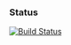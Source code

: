 ### Status
[![Build Status](https://travis-ci.org/raviten/crispy-enigma.svg?branch=master)](https://travis-ci.org/raviten/crispy-enigma)
